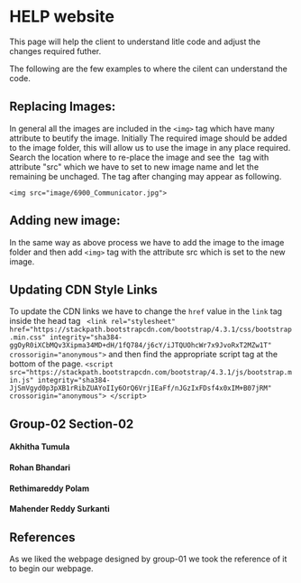 # HELP website
This page will help the client to understand litle code and adjust the changes required futher.

The following are the few examples to where the cilent can understand the code.

## Replacing Images:
In general all the images are included in the ```<img>``` tag which have many attribute to beutify the image. Initially The required image should be added to the image folder, this will allow us to use the image in any place required. Search the location where to re-place the image and see the <img> tag with attribute "src" which we have to set to new image name and let the remaining be unchaged. The tag after changing may appear as following.

```<img src="image/6900_Communicator.jpg">```

## Adding new image:
In the same way as above process we have to add the image to the image folder and then add ```<img>``` tag with the attribute src which is set to the new image.

## Updating CDN Style Links
To update the CDN links we have to change the ```href``` value in the ```link``` tag inside the head tag 
``` <link rel="stylesheet" href="https://stackpath.bootstrapcdn.com/bootstrap/4.3.1/css/bootstrap.min.css" integrity="sha384-ggOyR0iXCbMQv3Xipma34MD+dH/1fQ784/j6cY/iJTQUOhcWr7x9JvoRxT2MZw1T" crossorigin="anonymous">```
and then find the appropriate script tag at the bottom of the page.
```<script src="https://stackpath.bootstrapcdn.com/bootstrap/4.3.1/js/bootstrap.min.js" integrity="sha384-JjSmVgyd0p3pXB1rRibZUAYoIIy6OrQ6VrjIEaFf/nJGzIxFDsf4x0xIM+B07jRM" crossorigin="anonymous"> </script>```

## Group-02 Section-02
#### Akhitha Tumula
#### Rohan Bhandari 
#### Rethimareddy Polam
#### Mahender Reddy Surkanti


## References
As we liked the webpage designed by group-01 we took the reference of it to begin our webpage.
